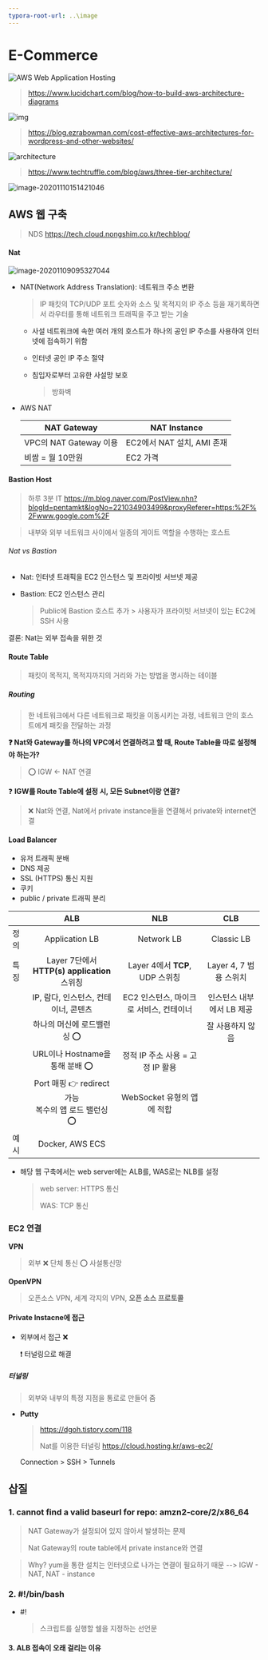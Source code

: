 ```yaml
---
typora-root-url: ..\image
---
```


# E-Commerce

![AWS Web Application Hosting](https://d2slcw3kip6qmk.cloudfront.net/marketing/blog/2019Q1/aws/aws-web-application-hosting.png)

> https://www.lucidchart.com/blog/how-to-build-aws-architecture-diagrams



![img](https://blog.ezrabowman.com/content/images/2020/06/xUnwordpress_ref_arch-Add-NAT.png.pagespeed.ic.K1iafMbUFD.webp)

> https://blog.ezrabowman.com/cost-effective-aws-architectures-for-wordpress-and-other-websites/



![architecture](https://www.techtruffle.com/images/post/post1-architecture.png)

> https://www.techtruffle.com/blog/aws/three-tier-architecture/



![image-20201110151421046](/image-20201110151421046.png)

## AWS 웹 구축

> NDS https://tech.cloud.nongshim.co.kr/techblog/



####  Nat

![image-20201109095327044](/../../../../AppData/Roaming/Typora/typora-user-images/image-20201109095327044.png)

- NAT(Network Address Translation): 네트워크 주소 변환

  > IP 패킷의 TCP/UDP 포트 숫자와 소스 및 목적지의 IP 주소 등을 재기록하면서 라우터를 통해 네트워크 트래픽을 주고 받는 기술

  - 사설 네트워크에 속한 여러 개의 호스트가 하나의 공인 IP 주소를 사용하여 인터넷에 접속하기 위함

  - 인터넷 공인 IP 주소 절약

  - 침입자로부터 고유한 사설망 보호

    > 방화벽

- AWS NAT

  | NAT Gateway            | NAT Instance               |
  | ---------------------- | -------------------------- |
  | VPC의 NAT Gateway 이용 | EC2에서 NAT 설치, AMI 존재 |
  | 비쌈 = 월 10만원       | EC2 가격                   |



#### Bastion Host

> 하루 3분 IT https://m.blog.naver.com/PostView.nhn?blogId=pentamkt&logNo=221034903499&proxyReferer=https:%2F%2Fwww.google.com%2F

> 내부와 외부 네트워크 사이에서 일종의 게이트 역할을 수행하는 호스트



###### Nat vs Bastion

- Nat: 인터넷 트래픽을 EC2 인스턴스 및 프라이빗 서브넷 제공

- Bastion: EC2 인스턴스 관리

  > Public에 Bastion 호스트 추가 > 사용자가 프라이빗 서브넷이 있는 EC2에 SSH 사용

결론: Nat는 외부 접속을 위한 것



#### Route Table

> 패킷이 목적지, 목적지까지의 거리와 가는 방법을 명시하는 테이블

##### Routing

> 한 네트워크에서 다른 네트워크로 패킷을 이동시키는 과정, 네트워크 안의 호스트에게 패킷을 전달하는 과정

**:question: Nat와 Gateway를 하나의 VPC에서 연결하려고 할 때, Route Table을 따로 설정해야 하는가?**

> :o: IGW <- NAT 연결

:question: **IGW를 Route Table에 설정 시, 모든 Subnet이랑 연결?**

> :x: Nat와 연결, Nat에서 private instance들을 연결해서 private와 internet연결



#### Load Balancer

- 유저 트래픽 분배
- DNS 제공
- SSL (HTTPS) 통신 지원
- 쿠키
- public / private 트래픽 분리

|      |                             ALB                              |                   NLB                   |            CLB            |
| ---- | :----------------------------------------------------------: | :-------------------------------------: | :-----------------------: |
| 정의 |                        Application LB                        |               Network LB                |        Classic LB         |
| 특징 |         Layer 7단에서 **HTTP(s) application** 스위칭         |     Layer 4에서 **TCP**, UDP 스위칭     |  Layer 4, 7 범용 스위치   |
|      |             IP, 람다, 인스턴스, 컨테이너, 콘텐츠             | EC2 인스턴스, 마이크로 서비스, 컨테이너 | 인스턴스 내부에서 LB 제공 |
|      |                 하나의 머신에 로드밸런싱 :o:                 |                                         |     잘 사용하지 않음      |
|      |               URL이나 Hostname을 통해 분배 :o:               |    정적 IP 주소 사용 = 고정 IP 활용     |                           |
|      | Port 매핑 :point_right: redirect 가능<br />복수의 앱 로드 밸런싱 :o: |       WebSocket 유형의 앱에 적합        |                           |
| 예시 |                       Docker, AWS ECS                        |                                         |                           |

* 해당 웹 구축에서는 web server에는 ALB를, WAS로는 NLB를 설정

  > web server: HTTPS 통신
  >
  > WAS: TCP 통신



### EC2 연결

**VPN**

> 외부 :x: 단체 통신 :o: 사설통신망

**OpenVPN**

> 오픈소스 VPN, 세계 각지의 VPN, **오픈 소스 프로토콜**

#### Private Instacne에 접근

- 외부에서 접근 :x:

  :exclamation: 터널링으로 해결

##### 터널링

> 외부와 내부의 특정 지점을 통로로 만들어 줌

- **Putty**

  > https://dgoh.tistory.com/118
  >
  > Nat를 이용한 터널링 https://cloud.hosting.kr/aws-ec2/

  Connection > SSH > Tunnels







## 삽질

### 1. cannot find a valid baseurl for repo: amzn2-core/2/x86_64

> NAT Gateway가 설정되어 있지 않아서 발생하는 문제
>
> Nat Gateway의 route table에서 private instance와 연결

> Why? yum을 통한 설치는 인터넷으로 나가는 연결이 필요하기 때문 --> IGW - NAT, NAT - instance

### 2. #!/bin/bash

- #!

  > 스크립트를 실행할 쉘을 지정하는 선언문

#### 3. ALB 접속이 오래 걸리는 이유

